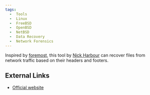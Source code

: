 ```yaml
---
tags:
  -  Tools
  -  Linux
  -  FreeBSD
  -  OpenBSD
  -  NetBSD
  -  Data Recovery
  -  Network Forensics
---
```

Inspired by [foremost](foremost.md), this tool by [Nick
Harbour](nick_harbour.md) can recover files from network traffic
based on their headers and footers.

## External Links

- [Official website](https://tcpxtract.sourceforge.net/)
